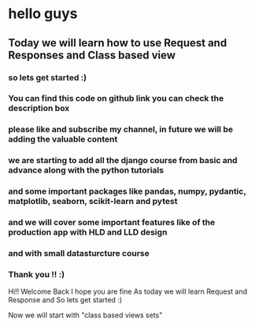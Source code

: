 # hello guys 

## Today we will learn how to use Request and Responses and Class based view
### so lets get started :)
### You can find this code on github link you can check the description box
### please like and subscribe my channel, in future we will be adding the valuable content 
### we are starting to add all the django course from basic and advance along with the python tutorials
### and some important packages like pandas, numpy, pydantic, matplotlib, seaborn, scikit-learn and pytest
### and we will cover some important features like of the production app with HLD and LLD design 
### and with small datasturcture course 
### Thank you !! :)


Hi!!
Welcome Back 
I hope you are fine
As today we will learn Request and Response and 
So lets get started :)

Now we will start with "class based views sets"